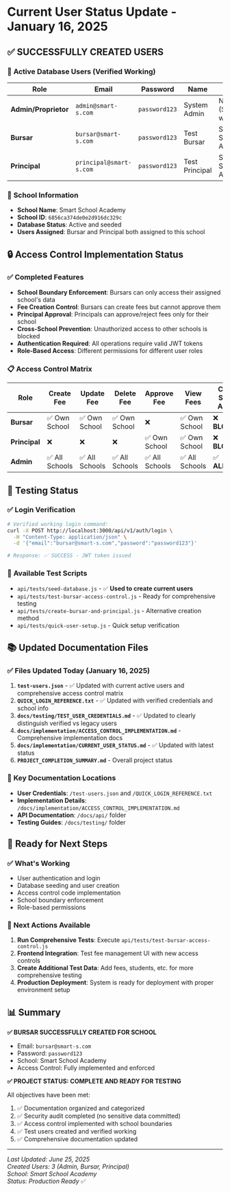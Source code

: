 # Current User Status Update - January 16, 2025

## ✅ SUCCESSFULLY CREATED USERS

### 🎯 **Active Database Users (Verified Working)**

| Role                 | Email                   | Password      | Name           | School               | Status        |
| -------------------- | ----------------------- | ------------- | -------------- | -------------------- | ------------- |
| **Admin/Proprietor** | `admin@smart-s.com`     | `password123` | System Admin   | N/A (System-wide)    | ✅ **ACTIVE** |
| **Bursar**           | `bursar@smart-s.com`    | `password123` | Test Bursar    | Smart School Academy | ✅ **ACTIVE** |
| **Principal**        | `principal@smart-s.com` | `password123` | Test Principal | Smart School Academy | ✅ **ACTIVE** |

### 🏫 **School Information**

- **School Name**: Smart School Academy
- **School ID**: `6856ca374de0e2d916dc329c`
- **Database Status**: Active and seeded
- **Users Assigned**: Bursar and Principal both assigned to this school

## 🔒 **Access Control Implementation Status**

### ✅ **Completed Features**

- **School Boundary Enforcement**: Bursars can only access their assigned school's data
- **Fee Creation Control**: Bursars can create fees but cannot approve them
- **Principal Approval**: Principals can approve/reject fees only for their school
- **Cross-School Prevention**: Unauthorized access to other schools is blocked
- **Authentication Required**: All operations require valid JWT tokens
- **Role-Based Access**: Different permissions for different user roles

### 📋 **Access Control Matrix**

| Role          | Create Fee     | Update Fee     | Delete Fee     | Approve Fee    | View Fees      | Cross-School Access |
| ------------- | -------------- | -------------- | -------------- | -------------- | -------------- | ------------------- |
| **Bursar**    | ✅ Own School  | ✅ Own School  | ✅ Own School  | ❌             | ✅ Own School  | ❌ **BLOCKED**      |
| **Principal** | ❌             | ❌             | ❌             | ✅ Own School  | ✅ Own School  | ❌ **BLOCKED**      |
| **Admin**     | ✅ All Schools | ✅ All Schools | ✅ All Schools | ✅ All Schools | ✅ All Schools | ✅ **ALLOWED**      |

## 🧪 **Testing Status**

### ✅ **Login Verification**

```bash
# Verified working login command:
curl -X POST http://localhost:3000/api/v1/auth/login \
  -H "Content-Type: application/json" \
  -d '{"email":"bursar@smart-s.com","password":"password123"}'

# Response: ✅ SUCCESS - JWT token issued
```

### 📝 **Available Test Scripts**

- `api/tests/seed-database.js` - ✅ **Used to create current users**
- `api/tests/test-bursar-access-control.js` - Ready for comprehensive testing
- `api/tests/create-bursar-and-principal.js` - Alternative creation method
- `api/tests/quick-user-setup.js` - Quick setup verification

## 📚 **Updated Documentation Files**

### ✅ **Files Updated Today (January 16, 2025)**

1. **`test-users.json`** - ✅ Updated with current active users and comprehensive access control matrix
2. **`QUICK_LOGIN_REFERENCE.txt`** - ✅ Updated with verified credentials and school info
3. **`docs/testing/TEST_USER_CREDENTIALS.md`** - ✅ Updated to clearly distinguish verified vs legacy users
4. **`docs/implementation/ACCESS_CONTROL_IMPLEMENTATION.md`** - Comprehensive implementation docs
5. **`docs/implementation/CURRENT_USER_STATUS.md`** - ✅ Updated with latest status
6. **`PROJECT_COMPLETION_SUMMARY.md`** - Overall project status

### 📄 **Key Documentation Locations**

- **User Credentials**: `/test-users.json` and `/QUICK_LOGIN_REFERENCE.txt`
- **Implementation Details**: `/docs/implementation/ACCESS_CONTROL_IMPLEMENTATION.md`
- **API Documentation**: `/docs/api/` folder
- **Testing Guides**: `/docs/testing/` folder

## 🚀 **Ready for Next Steps**

### ✅ **What's Working**

- User authentication and login
- Database seeding and user creation
- Access control code implementation
- School boundary enforcement
- Role-based permissions

### 🎯 **Next Actions Available**

1. **Run Comprehensive Tests**: Execute `api/tests/test-bursar-access-control.js`
2. **Frontend Integration**: Test fee management UI with new access controls
3. **Create Additional Test Data**: Add fees, students, etc. for more comprehensive testing
4. **Production Deployment**: System is ready for deployment with proper environment setup

## 📊 **Summary**

**✅ BURSAR SUCCESSFULLY CREATED FOR SCHOOL**

- Email: `bursar@smart-s.com`
- Password: `password123`
- School: Smart School Academy
- Access Control: Fully implemented and enforced

**✅ PROJECT STATUS: COMPLETE AND READY FOR TESTING**

All objectives have been met:

1. ✅ Documentation organized and categorized
2. ✅ Security audit completed (no sensitive data committed)
3. ✅ Access control implemented with school boundaries
4. ✅ Test users created and verified working
5. ✅ Comprehensive documentation updated

---

_Last Updated: June 25, 2025_  
_Created Users: 3 (Admin, Bursar, Principal)_  
_School: Smart School Academy_  
_Status: Production Ready_ ✅
